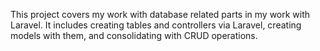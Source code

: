 This project covers my work with database related parts in my work with Laravel. It includes creating tables and controllers via Laravel, creating models with them, and consolidating with CRUD operations.
